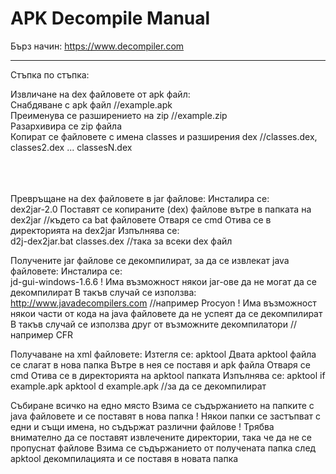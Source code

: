 # APK Decompile Manual

Бърз начин: https://www.decompiler.com
__________________________________

Стъпка по стъпка:

Извличане на dex файловете от apk файл:<br>
	Снабдяване с apk файл     //example.apk<br>
	Преименува се разширението на zip     //example.zip<br>
	Разархивира се zip файла<br>
	Копират се файловете с имена classes и разширения dex     //classes.dex, classes2.dex ... classesN.dex<br><br><br><br>



Превръщане на dex файловете в jar файлове:
	Инсталира се:          
		dex2jar-2.0
	Поставят се копираните (dex) файлове вътре в папката на dex2jar     //където са bat файловете
	Отваря се cmd
		Отива се в директорията на dex2jar
		Изпълнява се:          
			d2j-dex2jar.bat classes.dex     //така за всеки dex файл



Получените jar файлове се декомпилират, за да се извлекат java файловете:
	Инсталира се:          
		jd-gui-windows-1.6.6
	! Има възможност някои jar-ове да не могат да се декомпилират
		В такъв случай се използва:          
			http://www.javadecompilers.com     //например Procyon
		! Има възможност някои части от кода на java файловете да не успеят да се декомпилират
			В такъв случай се използва друг от възможните декомпилатори     //например CFR



Получаване на xml файловете:
	Изтегля се:
		apktool
	Двата apktool файла се слагат в нова папка
	Вътре в нея се поставя и apk файла
	Отваря се cmd
		Отива се в директорията на apktool папката
		Изпълнява се:
			apktool if example.apk
			apktool d example.apk     //за да се декомпилират



Събиране всичко на едно място
	Взима се съдържанието на папките с java файловете и се поставят в нова папка
		! Някои папки се застъпват с едни и същи имена, но съдържат различни файлове
		! Трябва внимателно да се поставят извлечените директории, така че да не се пропуснат файлове
	Взима се съдържанието от получената папка след apktool декомпилацията и се поставя в новата папка
